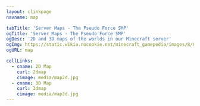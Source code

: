 ```yaml
---
layout: clinkpage
navname: map

tabTitle: 'Server Maps - The Pseudo Force SMP'
ogTitle: 'Server Maps - The Pseudo Force SMP'
ogDesc: '2D and 3D maps of the worlds in our Minecraft server'
ogImg: https://static.wikia.nocookie.net/minecraft_gamepedia/images/8/81/Map_%28item%29_BE3.png/revision/latest?cb=20191129205618
ogURL: map

cellLinks:
  - cname: 2D Map
    curl: 2dmap
    cimage: media/map2d.jpg
  - cname: 3D Map
    curl: 3dmap
    cimage: media/map3d.jpg
---
```

